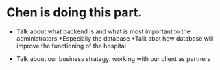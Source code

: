 # Chen is doing this part.

- Talk about what backend is and what is most important to the administrators
   *Especially the database
   *Talk abot how database will improve the functioning of the hospital
 
- Talk about our business strategy: working with our client as partners
